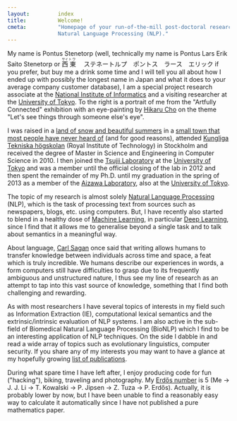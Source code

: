 ```yaml
---
layout:         index
title:          Welcome!
cmeta:          "Homepage of your run-of-the-mill post-doctoral researcher in
                Natural Language Processing (NLP)."
---
```


My name is Pontus Stenetorp (well, technically my name is Pontus Lars Erik
Saito Stenetorp or
<ruby>
    <rb>西</rb><rp>(</rp><rt>サイ</rt><rp>)</rp>
    <rb>東</rb><rp>(</rp><rt>トウ</rt><rp>)</rp>
</ruby>　ステネートルプ　ポントス　ラース　エリック
if you prefer, but buy me a drink some time and I will tell you all about how
I ended up with possibly the longest name in Japan and what it does to your
average company customer database), I am a special project research associate
at the [National Institute of Informatics][nii] and a visiting researcher at
the [University of Tokyo][todai].
To the right is a portrait of me from the "Artfully Connected" exhibition with
an eye-painting by [Hikaru Cho][cho] on the theme "Let's see things through
someone else's eye".

I was raised in a [land of snow and beautiful summers][sweden] in a [small
town that most people have never heard of][lindesberg] (and for good reasons),
attended [Kungliga Tekniska högskolan][kth] (Royal Institute of Technology) in
Stockholm and received the degree of Master in Science and Engineering in
Computer Science in 2010.
I then joined the [Tsujii Laboratory][tsujii] at the [University of
Tokyo][todai] and was a member until the official closing of the lab in 2012
and then spent the remainder of my Ph.D. until my graduation in the spring of
2013 as a member of the [Aizawa Laboratory][aizawa], also at the [University
of Tokyo][todai].

The topic of my research is almost solely [Natural Language Processing][nlp]
(NLP), which is the task of processing text from sources such as newspapers,
blogs, etc. using computers.
But, I have recently also started to blend in a healthy dose of [Machine
Learning][ml], in particular [Deep Learning][deep], since I find that it
allows me to generalise beyond a single task and to talk about semantics in a
meaningful way.

About language, [Carl Sagan][sagan] once said that writing allows humans to
transfer knowledge between individuals across time and space, a feat which is
truly incredible.
We humans describe our experiences in words, a form computers still have
difficulties to grasp due to its frequently ambiguous and unstructured
nature, I thus see my line of research as an attempt to tap into this vast
source of knowledge, something that I find both challenging and rewarding.

As with most researchers I have several topics of interests in my field such
as Information Extraction (IE), computational lexical semantics and
the extrinsic/intrinsic evaluation of NLP systems.
I am also active in the sub-field of Biomedical Natural Language Processing
(BioNLP) which I find to be an interesting application of NLP techniques.
On the side I dabble in and read a wide array of topics such as evolutionary
linguistics, computer security.
If you share any of my interests you may want to have a glance at my hopefully
growing [list of publications][publications].

During what spare time I have left after, I enjoy producing code for fun
("hacking"), biking, traveling and photography.
My [Erdős number][erdos] is 5 (Me -> J. J. Li -> T. Kowalski -> P. Jipsen
-> Z. Tuza -> P. Erdős).
Actually, it is probably lower by now, but I have been unable to find a
reasonably easy way to calculate it automatically since I have not published a
pure mathematics paper.

[aizawa]:       http://www-al.nii.ac.jp/en/index.html
[cho]:          https://flavors.me/chooosan
[deep]:         https://en.wikipedia.org/wiki/Deep_learning
[erdos]:        https://en.wikipedia.org/wiki/Erd%C5%91s_number
[freebsd]:      http://www.freebsd.org/
[kth]:          http://www.kth.se/?l=en_UK
[lindesberg]:   https://en.wikipedia.org/wiki/Lindesberg
[nii]:          http://www.nii.ac.jp/en/
[ml]:           https://en.wikipedia.org/wiki/Machine_learning
[nlp]:          https://en.wikipedia.org/wiki/Natural_language_processing
[publications]: /publications.html
[sagan]:        https://en.wikipedia.org/wiki/Carl_Sagan
[sweden]:       https://en.wikipedia.org/wiki/Sweden
[todai]:        http://www.u-tokyo.ac.jp/index_e.html
[tsujii]:       http://www.nactem.ac.uk/tsujii/
